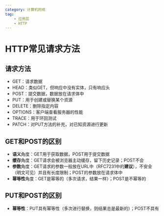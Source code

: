 ```yaml
---
category: 计算机网络
tag:
    - 应用层
    - HTTP
---
```


# HTTP常见请求方法

## 请求方法
- GET：请求数据
- HEAD：类似GET，但响应中没有实体，只有响应头
- POST：提交数据，数据放在请求体中
- PUT：用于创建或替换某个资源
- DELETE：删除指定内容
- OPTIONS：客户端查看服务器的性能
- TRACE：用于环回测试
- PATCH：对PUT方法的补充，对已知资源进行更新

## GET和POST的区别

- **语义**角度：GET用于获取数据，POST用于提交数据
- **缓存**角度：GET请求会被浏览器主动缓存，留下历史记录；POST不会
- **参数**角度：GET请求的参数一般放在URL中（RFC7231中的**建议**），不安全（明文可见）并且有长度限制；POST的参数放在请求体中
- **幂等性**角度：GET是幂等的（多次请求，结果一样）；POST是不幂等的

## PUT和POST的区别

- **幂等性**：PUT具有幂等性（多次进行替换，则结果总是最新的）；POST不具有